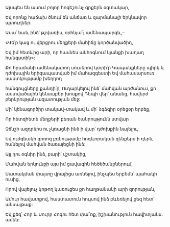 Այսպես են ասում բոլոր հոգեշունչ գրքերն օգտակար,


Եվ որոնք հաճախ ծնում են անճառ և զարմանալի երկնավոր պտուղներ:


Ասա՛ նաև ինձ՝ թշվառիս, օրհնյա՜լ ամենապարգև,–


«Վե՛ր կաց ու վերցրու մեղքերի մահիճը կործանվածիդ,


Եվ իմ հետևից արի, որ հասնես անհոգնում կյանքի խաղաղ հանգստին»:


Քո հրամանի ամենակարող սուսերով կտրի՛ր Կապանքները պիրկ և դժոխային երիզապատված իմ մահազգեստի Եվ մահասարսուռ սաստկությամբ խեղդող


հանգույցները քանդի՛ր, Ուղարկելով ինձ՝ մահվան արժանուս, քո աստվածային կենսաբեր խոսքով Դեպի վեր՝ անանց, հավերժ բերկրության ազատության մեջ:


Մի՛ կենագործիր տակավ-տակավ և մի՛ ձգձգիր օրեցօր երբեք,


Որ հետզհետե մեղքերի բեռան ծանրությունն ստվար


Չճնշի ազդրերս ու չկռացնի ինձ ի վար՝ դժոխքին նայելու,


Եվ ուժգնակի գոռոզ բռնությամբ հոգևորական զենքերս ի դերև հանելով մահվան ծառայեցնի ինձ:


Այլ դու օգնիր ինձ, բարի՛ վշտակից,


Մահվան երկունքի այս իմ ցավագին հեծեծանքներում,


Սատակման փայտը վրայիցս առնելով, ինչպես երբեմն՝ պահակի ուսից,


Որով վայելուչ կոթող կառուցես քո հաղթանակի արի զորության,


Ամուր հավատքով, հաստատուն հույսով ինձ բևեռելով քեզ հետ՝ անսայթաք:


Եվ քեզ՝ Հոր և Սուրբ Հոգու հետ փա՜ռք, իշխանություն հավիտյանս. ամեն: